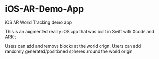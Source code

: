 # iOS-AR-Demo-App
iOS AR World Tracking demo app

This is an augmented reality iOS app that was built in Swift with Xcode and ARKit

Users can add and remove blocks at the world orign.
Users can add randomly generated/positioned spheres around the world origin
